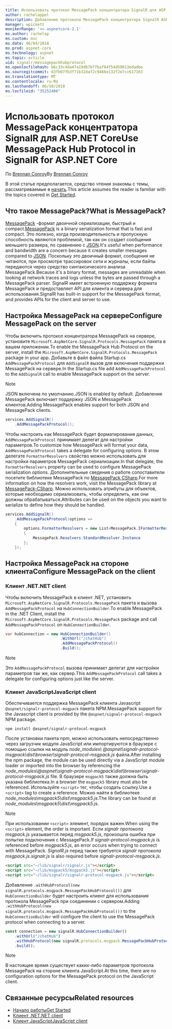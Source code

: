 ```yaml
---
title: Использовать протокол MessagePack концентратора SignalR для ASP.NET Core
author: rachelappel
description: Добавление протокола MessagePack концентратора SignalR ASP.NET Core.
manager: wpickett
monikerRange: '>= aspnetcore-2.1'
ms.author: rachelap
ms.custom: mvc
ms.date: 06/04/2018
ms.prod: aspnet-core
ms.technology: aspnet
ms.topic: article
uid: signalr/messagepackhubprotocol
ms.openlocfilehash: b6c33c4da47a19d67bffbaf84f54d59013edadbe
ms.sourcegitcommit: 63fb07fb3f71b32daf2c9466e132f2e7cc617163
ms.translationtype: MT
ms.contentlocale: ru-RU
ms.lasthandoff: 06/10/2018
ms.locfileid: "35252486"
---
```

# <a name="use-messagepack-hub-protocol-in-signalr-for-aspnet-core"></a><span data-ttu-id="1e4b0-103">Использовать протокол MessagePack концентратора SignalR для ASP.NET Core</span><span class="sxs-lookup"><span data-stu-id="1e4b0-103">Use MessagePack Hub Protocol in SignalR for ASP.NET Core</span></span>

<span data-ttu-id="1e4b0-104">По [Brennan Conroy](https://github.com/BrennanConroy)</span><span class="sxs-lookup"><span data-stu-id="1e4b0-104">By [Brennan Conroy](https://github.com/BrennanConroy)</span></span>

<span data-ttu-id="1e4b0-105">В этой статье предполагается, средство чтения знакомы с темы, рассматриваемые в [начать](xref:signalr/get-started).</span><span class="sxs-lookup"><span data-stu-id="1e4b0-105">This article assumes the reader is familiar with the topics covered in [Get Started](xref:signalr/get-started).</span></span>

## <a name="what-is-messagepack"></a><span data-ttu-id="1e4b0-106">Что такое MessagePack?</span><span class="sxs-lookup"><span data-stu-id="1e4b0-106">What is MessagePack?</span></span>

<span data-ttu-id="1e4b0-107">[MessagePack](https://msgpack.org/index.html) -формат двоичной сериализации, быстрый и compact.</span><span class="sxs-lookup"><span data-stu-id="1e4b0-107">[MessagePack](https://msgpack.org/index.html) is a binary serialization format that is fast and compact.</span></span> <span data-ttu-id="1e4b0-108">Это полезно, когда производительность и пропускную способность являются проблемой, так как он создает сообщения меньшего размера, по сравнению с [JSON](https://www.json.org/).</span><span class="sxs-lookup"><span data-stu-id="1e4b0-108">It's useful when performance and bandwidth are a concern because it creates smaller messages compared to [JSON](https://www.json.org/).</span></span> <span data-ttu-id="1e4b0-109">Поскольку это двоичный формат, сообщения не читаются, при просмотре трассировок сети и журналы, если байты передаются через средство синтаксического анализа MessagePack.</span><span class="sxs-lookup"><span data-stu-id="1e4b0-109">Because it's a binary format, messages are unreadable when looking at network traces and logs unless the bytes are passed through a MessagePack parser.</span></span> <span data-ttu-id="1e4b0-110">SignalR имеет встроенную поддержку формата MessagePack и предоставляет API для клиента и сервера для использования.</span><span class="sxs-lookup"><span data-stu-id="1e4b0-110">SignalR has built-in support for the MessagePack format, and provides APIs for the client and server to use.</span></span>

## <a name="configure-messagepack-on-the-server"></a><span data-ttu-id="1e4b0-111">Настройка MessagePack на сервере</span><span class="sxs-lookup"><span data-stu-id="1e4b0-111">Configure MessagePack on the server</span></span>

<span data-ttu-id="1e4b0-112">Чтобы включить протокол концентратора MessagePack на сервере, установите `Microsoft.AspNetCore.SignalR.Protocols.MessagePack` пакета в вашем приложении.</span><span class="sxs-lookup"><span data-stu-id="1e4b0-112">To enable the MessagePack Hub Protocol on the server, install the `Microsoft.AspNetCore.SignalR.Protocols.MessagePack` package in your app.</span></span> <span data-ttu-id="1e4b0-113">Добавьте в файл файла Startup.cs `AddMessagePackProtocol` для `AddSignalR` вызов для включения поддержки MessagePack на сервере.</span><span class="sxs-lookup"><span data-stu-id="1e4b0-113">In the Startup.cs file add `AddMessagePackProtocol` to the `AddSignalR` call to enable MessagePack support on the server.</span></span>

> [!NOTE]
> <span data-ttu-id="1e4b0-114">JSON включена по умолчанию.</span><span class="sxs-lookup"><span data-stu-id="1e4b0-114">JSON is enabled by default.</span></span> <span data-ttu-id="1e4b0-115">Добавление MessagePack включает поддержку JSON и MessagePack клиентов.</span><span class="sxs-lookup"><span data-stu-id="1e4b0-115">Adding MessagePack enables support for both JSON and MessagePack clients.</span></span>

```csharp
services.AddSignalR()
    .AddMessagePackProtocol();
```

<span data-ttu-id="1e4b0-116">Чтобы настроить как MessagePack будет форматирования данных, `AddMessagePackProtocol` принимает делегат для настройки параметров.</span><span class="sxs-lookup"><span data-stu-id="1e4b0-116">To customize how MessagePack will format your data, `AddMessagePackProtocol` takes a delegate for configuring options.</span></span> <span data-ttu-id="1e4b0-117">В этом делегате `FormatterResolvers` свойство можно использовать для настройки параметров MessagePack сериализации.</span><span class="sxs-lookup"><span data-stu-id="1e4b0-117">In that delegate, the `FormatterResolvers` property can be used to configure MessagePack serialization options.</span></span> <span data-ttu-id="1e4b0-118">Дополнительные сведения о работе сопоставители посетите библиотеке MessagePack по [MessagePack CSharp](https://github.com/neuecc/MessagePack-CSharp).</span><span class="sxs-lookup"><span data-stu-id="1e4b0-118">For more information on how the resolvers work, visit the MessagePack library at [MessagePack-CSharp](https://github.com/neuecc/MessagePack-CSharp).</span></span> <span data-ttu-id="1e4b0-119">Можно использовать атрибуты для объектов, которые необходимо сериализовать, чтобы определить, как они должны обрабатываться.</span><span class="sxs-lookup"><span data-stu-id="1e4b0-119">Attributes can be used on the objects you want to serialize to define how they should be handled.</span></span>

```csharp
services.AddSignalR()
    .AddMessagePackProtocol(options =>
    {
        options.FormatterResolvers = new List<MessagePack.IFormatterResolver>()
        {
            MessagePack.Resolvers.StandardResolver.Instance
        };
    });
```

## <a name="configure-messagepack-on-the-client"></a><span data-ttu-id="1e4b0-120">Настройка MessagePack на стороне клиента</span><span class="sxs-lookup"><span data-stu-id="1e4b0-120">Configure MessagePack on the client</span></span>

### <a name="net-client"></a><span data-ttu-id="1e4b0-121">Клиент .NET</span><span class="sxs-lookup"><span data-stu-id="1e4b0-121">.NET client</span></span>

<span data-ttu-id="1e4b0-122">Чтобы включить MessagePack в клиент .NET, установить `Microsoft.AspNetCore.SignalR.Protocols.MessagePack` пакета и вызова `AddMessagePackProtocol` на `HubConnectionBuilder`.</span><span class="sxs-lookup"><span data-stu-id="1e4b0-122">To enable MessagePack in the .NET Client, install the `Microsoft.AspNetCore.SignalR.Protocols.MessagePack` package and call `AddMessagePackProtocol` on `HubConnectionBuilder`.</span></span>

```csharp
var hubConnection = new HubConnectionBuilder()
                        .WithUrl("/chatHub")
                        .AddMessagePackProtocol()
                        .Build();
```

> [!NOTE]
> <span data-ttu-id="1e4b0-123">Это `AddMessagePackProtocol` вызова принимает делегат для настройки параметров так же, как сервер.</span><span class="sxs-lookup"><span data-stu-id="1e4b0-123">This `AddMessagePackProtocol` call takes a delegate for configuring options just like the server.</span></span>

### <a name="javascript-client"></a><span data-ttu-id="1e4b0-124">Клиент JavaScript</span><span class="sxs-lookup"><span data-stu-id="1e4b0-124">JavaScript client</span></span>

<span data-ttu-id="1e4b0-125">Обеспечивается поддержка MessagePack клиента Javascript `@aspnet/signalr-protocol-msgpack` пакета NPM.</span><span class="sxs-lookup"><span data-stu-id="1e4b0-125">MessagePack support for the Javascript client is provided by the `@aspnet/signalr-protocol-msgpack` NPM package.</span></span>

```console
npm install @aspnet/signalr-protocol-msgpack
```

<span data-ttu-id="1e4b0-126">После установки пакета npm, можно использовать непосредственно через загрузчик модуля JavaScript или импортируются в браузере с помощью ссылки на модуль *node_modules\\ @aspnet\signalr-protocol-msgpack\dist\browser\signalr-protocol-msgpack.js*  файла.</span><span class="sxs-lookup"><span data-stu-id="1e4b0-126">After installing the npm package, the module can be used directly via a JavaScript module loader or imported into the browser by referencing the *node_modules\\@aspnet\signalr-protocol-msgpack\dist\browser\signalr-protocol-msgpack.js* file.</span></span> <span data-ttu-id="1e4b0-127">В браузере `msgpack5` также должна быть указана библиотека.</span><span class="sxs-lookup"><span data-stu-id="1e4b0-127">In a browser the `msgpack5` library must also be referenced.</span></span> <span data-ttu-id="1e4b0-128">Используйте `<script>` тег, чтобы создать ссылку.</span><span class="sxs-lookup"><span data-stu-id="1e4b0-128">Use a `<script>` tag to create a reference.</span></span> <span data-ttu-id="1e4b0-129">Можно найти в библиотеке *node_modules\msgpack5\dist\msgpack5.js*.</span><span class="sxs-lookup"><span data-stu-id="1e4b0-129">The library can be found at *node_modules\msgpack5\dist\msgpack5.js*.</span></span>

> [!NOTE]
> <span data-ttu-id="1e4b0-130">При использовании `<script>` элемент, порядок важен.</span><span class="sxs-lookup"><span data-stu-id="1e4b0-130">When using the `<script>` element, the order is important.</span></span> <span data-ttu-id="1e4b0-131">Если *signalr протокола msgpack.js* указывается перед *msgpack5.js*, произошла ошибка при попытке подключения с MessagePack.</span><span class="sxs-lookup"><span data-stu-id="1e4b0-131">If *signalr-protocol-msgpack.js* is referenced before *msgpack5.js*, an error occurs when trying to connect with MessagePack.</span></span> <span data-ttu-id="1e4b0-132">*SignalR.js* перед также требуется *signalr протокола msgpack.js*.</span><span class="sxs-lookup"><span data-stu-id="1e4b0-132">*signalr.js* is also required before *signalr-protocol-msgpack.js*.</span></span>

```html
<script src="~/lib/signalr/signalr.js"></script>
<script src="~/lib/msgpack5/msgpack5.js"></script>
<script src="~/lib/signalr/signalr-protocol-msgpack.js"></script>
```

<span data-ttu-id="1e4b0-133">Добавление `.withHubProtocol(new signalR.protocols.msgpack.MessagePackHubProtocol())` для `HubConnectionBuilder` будет настроить клиент для использования протокола MessagePack при соединении с сервером.</span><span class="sxs-lookup"><span data-stu-id="1e4b0-133">Adding `.withHubProtocol(new signalR.protocols.msgpack.MessagePackHubProtocol())` to the `HubConnectionBuilder` will configure the client to use the MessagePack protocol when connecting to a server.</span></span>

```javascript
const connection = new signalR.HubConnectionBuilder()
    .withUrl("/chatHub")
    .withHubProtocol(new signalR.protocols.msgpack.MessagePackHubProtocol())
    .build();
```

> [!NOTE]
> <span data-ttu-id="1e4b0-134">В настоящее время существует каких-либо параметров протокола MessagePack на стороне клиента JavaScript.</span><span class="sxs-lookup"><span data-stu-id="1e4b0-134">At this time, there are no configuration options for the MessagePack protocol on the JavaScript client.</span></span>

## <a name="related-resources"></a><span data-ttu-id="1e4b0-135">Связанные ресурсы</span><span class="sxs-lookup"><span data-stu-id="1e4b0-135">Related resources</span></span>

* [<span data-ttu-id="1e4b0-136">Начало работы</span><span class="sxs-lookup"><span data-stu-id="1e4b0-136">Get Started</span></span>](xref:signalr/get-started)
* [<span data-ttu-id="1e4b0-137">Клиент .NET</span><span class="sxs-lookup"><span data-stu-id="1e4b0-137">.NET client</span></span>](xref:signalr/dotnet-client)
* [<span data-ttu-id="1e4b0-138">Клиент JavaScript</span><span class="sxs-lookup"><span data-stu-id="1e4b0-138">JavaScript client</span></span>](xref:signalr/javascript-client)
